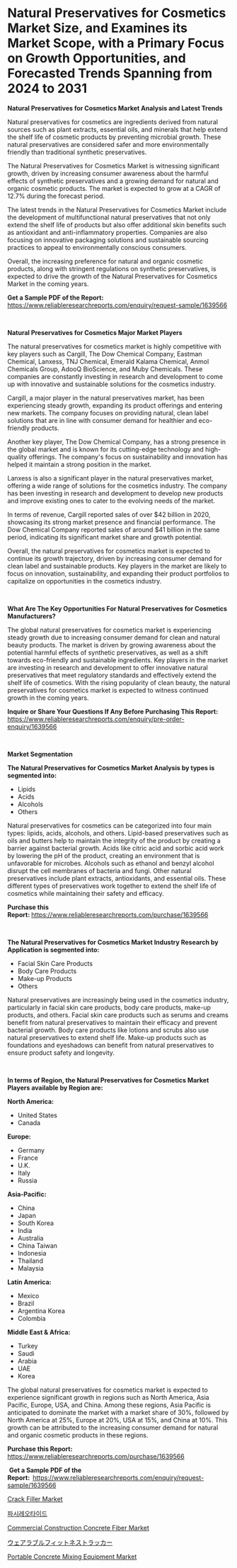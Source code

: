 <p><h1>Natural Preservatives for Cosmetics Market Size, and Examines its Market Scope, with a Primary Focus on Growth Opportunities, and Forecasted Trends Spanning from 2024 to 2031</h1></p><p><strong>Natural Preservatives for Cosmetics Market Analysis and Latest Trends</strong></p>
<p><p>Natural preservatives for cosmetics are ingredients derived from natural sources such as plant extracts, essential oils, and minerals that help extend the shelf life of cosmetic products by preventing microbial growth. These natural preservatives are considered safer and more environmentally friendly than traditional synthetic preservatives.</p><p>The Natural Preservatives for Cosmetics Market is witnessing significant growth, driven by increasing consumer awareness about the harmful effects of synthetic preservatives and a growing demand for natural and organic cosmetic products. The market is expected to grow at a CAGR of 12.7% during the forecast period.</p><p>The latest trends in the Natural Preservatives for Cosmetics Market include the development of multifunctional natural preservatives that not only extend the shelf life of products but also offer additional skin benefits such as antioxidant and anti-inflammatory properties. Companies are also focusing on innovative packaging solutions and sustainable sourcing practices to appeal to environmentally conscious consumers.</p><p>Overall, the increasing preference for natural and organic cosmetic products, along with stringent regulations on synthetic preservatives, is expected to drive the growth of the Natural Preservatives for Cosmetics Market in the coming years.</p></p>
<p><strong>Get a Sample PDF of the Report:&nbsp;</strong> <a href="https://www.reliableresearchreports.com/enquiry/request-sample/1639566">https://www.reliableresearchreports.com/enquiry/request-sample/1639566</a></p>
<p>&nbsp;</p>
<p><strong>Natural Preservatives for Cosmetics Major Market Players</strong></p>
<p><p>The natural preservatives for cosmetics market is highly competitive with key players such as Cargill, The Dow Chemical Company, Eastman Chemical, Lanxess, TNJ Chemical, Emerald Kalama Chemical, Anmol Chemicals Group, AdooQ BioScience, and Muby Chemicals. These companies are constantly investing in research and development to come up with innovative and sustainable solutions for the cosmetics industry.</p><p>Cargill, a major player in the natural preservatives market, has been experiencing steady growth, expanding its product offerings and entering new markets. The company focuses on providing natural, clean label solutions that are in line with consumer demand for healthier and eco-friendly products.</p><p>Another key player, The Dow Chemical Company, has a strong presence in the global market and is known for its cutting-edge technology and high-quality offerings. The company's focus on sustainability and innovation has helped it maintain a strong position in the market.</p><p>Lanxess is also a significant player in the natural preservatives market, offering a wide range of solutions for the cosmetics industry. The company has been investing in research and development to develop new products and improve existing ones to cater to the evolving needs of the market.</p><p>In terms of revenue, Cargill reported sales of over $42 billion in 2020, showcasing its strong market presence and financial performance. The Dow Chemical Company reported sales of around $41 billion in the same period, indicating its significant market share and growth potential.</p><p>Overall, the natural preservatives for cosmetics market is expected to continue its growth trajectory, driven by increasing consumer demand for clean label and sustainable products. Key players in the market are likely to focus on innovation, sustainability, and expanding their product portfolios to capitalize on opportunities in the cosmetics industry.</p></p>
<p>&nbsp;</p>
<p><strong>What Are The Key Opportunities For Natural Preservatives for Cosmetics Manufacturers?</strong></p>
<p><p>The global natural preservatives for cosmetics market is experiencing steady growth due to increasing consumer demand for clean and natural beauty products. The market is driven by growing awareness about the potential harmful effects of synthetic preservatives, as well as a shift towards eco-friendly and sustainable ingredients. Key players in the market are investing in research and development to offer innovative natural preservatives that meet regulatory standards and effectively extend the shelf life of cosmetics. With the rising popularity of clean beauty, the natural preservatives for cosmetics market is expected to witness continued growth in the coming years.</p></p>
<p><strong>Inquire or Share Your Questions If Any Before Purchasing This Report:</strong> <a href="https://www.reliableresearchreports.com/enquiry/pre-order-enquiry/1639566">https://www.reliableresearchreports.com/enquiry/pre-order-enquiry/1639566</a></p>
<p>&nbsp;</p>
<p><strong>Market Segmentation</strong></p>
<p><strong>The Natural Preservatives for Cosmetics Market Analysis by types is segmented into:</strong></p>
<p><ul><li>Lipids</li><li>Acids</li><li>Alcohols</li><li>Others</li></ul></p>
<p><p>Natural preservatives for cosmetics can be categorized into four main types: lipids, acids, alcohols, and others. Lipid-based preservatives such as oils and butters help to maintain the integrity of the product by creating a barrier against bacterial growth. Acids like citric acid and sorbic acid work by lowering the pH of the product, creating an environment that is unfavorable for microbes. Alcohols such as ethanol and benzyl alcohol disrupt the cell membranes of bacteria and fungi. Other natural preservatives include plant extracts, antioxidants, and essential oils. These different types of preservatives work together to extend the shelf life of cosmetics while maintaining their safety and efficacy.</p></p>
<p><strong>Purchase this Report:&nbsp;</strong><a href="https://www.reliableresearchreports.com/purchase/1639566">https://www.reliableresearchreports.com/purchase/1639566</a></p>
<p>&nbsp;</p>
<p><strong>The Natural Preservatives for Cosmetics Market Industry Research by Application is segmented into:</strong></p>
<p><ul><li>Facial Skin Care Products</li><li>Body Care Products</li><li>Make-up Products</li><li>Others</li></ul></p>
<p><p>Natural preservatives are increasingly being used in the cosmetics industry, particularly in facial skin care products, body care products, make-up products, and others. Facial skin care products such as serums and creams benefit from natural preservatives to maintain their efficacy and prevent bacterial growth. Body care products like lotions and scrubs also use natural preservatives to extend shelf life. Make-up products such as foundations and eyeshadows can benefit from natural preservatives to ensure product safety and longevity.</p></p>
<p>&nbsp;</p>
<p><strong>In terms of Region, the Natural Preservatives for Cosmetics Market Players available by Region are:</strong></p>
<p>
    <p> <strong> North America: </strong>
        <ul>
            <li>United States</li>
            <li>Canada</li>
        </ul>
        </p> 
    <p> <strong> Europe: </strong>
        <ul>
            <li>Germany</li>
            <li>France</li>
            <li>U.K.</li>
            <li>Italy</li>
            <li>Russia</li>
        </ul>
        </p> 
    <p> <strong> Asia-Pacific: </strong>
        <ul>
            <li>China</li>
            <li>Japan</li>
            <li>South Korea</li>
            <li>India</li>
            <li>Australia</li>
            <li>China Taiwan</li>
            <li>Indonesia</li>
            <li>Thailand</li>
            <li>Malaysia</li>
        </ul>
        </p> 
    <p> <strong> Latin America: </strong>
        <ul>
            <li>Mexico</li>
            <li>Brazil</li>
            <li>Argentina Korea</li>
            <li>Colombia</li>
        </ul>
        </p> 
    <p> <strong> Middle East & Africa: </strong>
        <ul>
            <li>Turkey</li>
            <li>Saudi</li>
            <li>Arabia</li>
            <li>UAE</li>
            <li>Korea</li>
        </ul>
    </p>
    </p>
<p><p>The global natural preservatives for cosmetics market is expected to experience significant growth in regions such as North America, Asia Pacific, Europe, USA, and China. Among these regions, Asia Pacific is anticipated to dominate the market with a market share of 30%, followed by North America at 25%, Europe at 20%, USA at 15%, and China at 10%. This growth can be attributed to the increasing consumer demand for natural and organic cosmetic products in these regions.</p></p>
<p><strong>Purchase this Report: </strong><a href="https://www.reliableresearchreports.com/purchase/1639566">https://www.reliableresearchreports.com/purchase/1639566</a></p>
<p>&nbsp;<strong>Get a Sample PDF of the Report:&nbsp;&nbsp;</strong><a href="https://www.reliableresearchreports.com/enquiry/request-sample/1639566">https://www.reliableresearchreports.com/enquiry/request-sample/1639566</a></p>
<p><strong></strong></p>
<p><p><a href="https://github.com/fiixsa/Market-Research-Report-List-1/blob/main/crack-filler-market.md">Crack Filler Market</a></p><p><a href="https://github.com/khytkeqagplkzqvh/Market-Research-Report-List-1/blob/main/1212143193385.md">파시레오타이드</a></p><p><a href="https://issuu.com/reportprime-2/docs/commercial-construction-concrete-fiber-market-size">Commercial Construction Concrete Fiber Market</a></p><p><a href="https://github.com/xemfu2379520/Market-Research-Report-List-1/blob/main/2904828193600.md">ウェアラブルフィットネストラッカー</a></p><p><a href="https://issuu.com/reportprime-2/docs/portable-concrete-mixing-equipment-market-size-203">Portable Concrete Mixing Equipment Market</a></p></p>